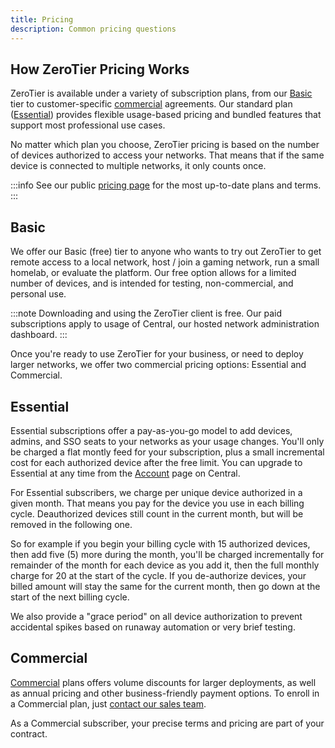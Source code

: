 ```yaml
---
title: Pricing
description: Common pricing questions
---
```


## How ZeroTier Pricing Works

ZeroTier is available under a variety of subscription plans, from our [Basic](#basic) tier to customer-specific [commercial](#commercial) agreements. Our standard plan ([Essential](#essential)) provides flexible usage-based pricing and bundled features that support most professional use cases.

No matter which plan you choose, ZeroTier pricing is based on the number of devices authorized to access your networks. That means that if the same device is connected to multiple networks, it only counts once.

:::info
See our public [pricing page](https://www.zerotier.com/pricing/) for the most up-to-date plans and terms.
:::

## Basic

We offer our Basic (free) tier to anyone who wants to try out ZeroTier to get remote access to a local network, host / join a gaming network, run a small homelab, or evaluate the platform. Our free option allows for a limited number of devices, and is intended for testing, non-commercial, and personal use.

:::note
Downloading and using the ZeroTier client is free. Our paid subscriptions apply to usage of Central, our hosted network administration dashboard.
:::

Once you're ready to use ZeroTier for your business, or need to deploy larger networks, we offer two commercial pricing options: Essential and Commercial.

## Essential

Essential subscriptions offer a pay-as-you-go model to add devices, admins, and SSO seats to your networks as your usage changes. You'll only be charged a flat montly feed for your subscription, plus a small incremental cost for each authorized device after the free limit. You can upgrade to Essential at any time from the [Account](https://my.zerotier.com/account) page on Central.

For Essential subscribers, we charge per unique device authorized in a given month. That means you pay for the device you use in each billing cycle. Deauthorized devices still count in the current month, but will be removed in the following one.

So for example if you begin your billing cycle with 15 authorized devices, then add five (5) more during the month, you'll be charged incrementally for remainder of the month for each device as you add it, then the full monthly charge for 20 at the start of the cycle. If you de-authorize devices, your billed amount will stay the same for the current month, then go down at the start of the next billing cycle.

We also provide a "grace period" on all device authorization to prevent accidental spikes based on runaway automation or very brief testing.

## Commercial

[Commercial](#commercial) plans offers volume discounts for larger deployments, as well as annual pricing and other business-friendly payment options. To enroll in a Commercial plan, just [contact our sales team](https://www.zerotier.com/contact).

As a Commercial subscriber, your precise terms and pricing are part of your contract.
